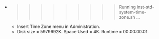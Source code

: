 * >>>>>>>>> Running inst-std-system-time-zone.sh ...
  * Insert Time Zone menu in Administration.
  * Disk size = 5979692K. Space Used = 4K. Runtime = 00:00:00:01.
